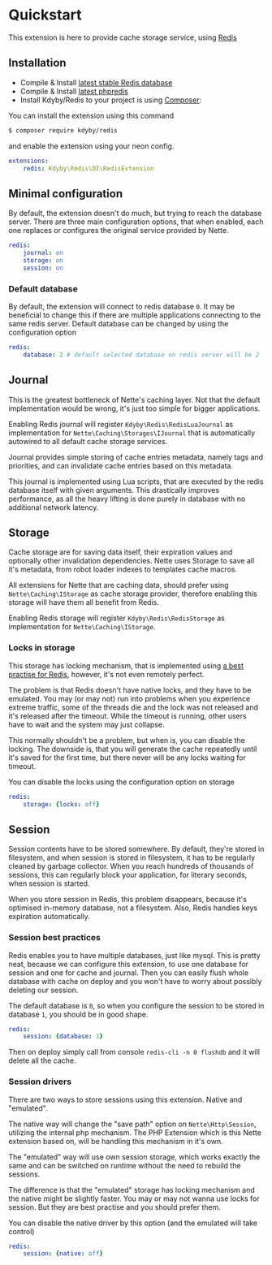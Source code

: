 # Quickstart

This extension is here to provide cache storage service, using [Redis](http://redis.io)


## Installation

* Compile & Install [latest stable Redis database](http://redis.io/download)
* Compile & Install [latest phpredis](https://github.com/nicolasff/phpredis/)
* Install Kdyby/Redis to your project is using  [Composer](http://getcomposer.org/):

You can install the extension using this command

```sh
$ composer require kdyby/redis
```

and enable the extension using your neon config.

```yml
extensions:
	redis: Kdyby\Redis\DI\RedisExtension
```


## Minimal configuration

By default, the extension doesn't do much, but trying to reach the database server.
There are three main configuration options, that when enabled, each one replaces or configures the original service provided by Nette.

```yml
redis:
	journal: on
	storage: on
	session: on
```

### Default database

By default, the extension will connect to redis database `0`. It may be beneficial to change this if there are multiple applications connecting to the same redis server. Default database can be changed by using the configuration option

```yml
redis:
	database: 2	# default selected database on redis server will be 2
```

## Journal

This is the greatest bottleneck of Nette's caching layer. Not that the default implementation would be wrong, it's just too simple for bigger applications.

Enabling Redis journal will register `Kdyby\Redis\RedisLuaJournal` as implementation for `Nette\Caching\Storages\IJournal`
that is automatically autowired to all default cache storage services.

Journal provides simple storing of cache entries metadata, namely tags and priorities, and can invalidate cache entries based on this metadata.

This journal is implemented using Lua scripts, that are executed by the redis database itself with given arguments.
This drastically improves performance, as all the heavy lifting is done purely in database with no additional network latency.


## Storage

Cache storage are for saving data itself, their expiration values and optionally other invalidation dependencies.
Nette uses Storage to save all it's metadata, from robot loader indexes to templates cache macros.

All extensions for Nette that are caching data, should prefer using `Nette\Caching\IStorage` as cache storage provider,
therefore enabling this storage will have them all benefit from Redis.

Enabling Redis storage will register `Kdyby\Redis\RedisStorage` as implementation for `Nette\Caching\IStorage`.


### Locks in storage

This storage has locking mechanism, that is implemented using [a best practise for Redis](http://redis.io/commands/setnx), however, it's not even remotely perfect.

The problem is that Redis doesn't have native locks, and they have to be emulated.
You may (or may not) run into problems when you experience extreme traffic,
some of the threads die and the lock was not released and it's released after the timeout.
While the timeout is running, other users have to wait and the system may just collapse.

This normally shouldn't be a problem, but when is, you can disable the locking.
The downside is, that you will generate the cache repeatedly until it's saved for the first time,
but there never will be any locks waiting for timeout.

You can disable the locks using the configuration option on storage

```yml
redis:
	storage: {locks: off}
```


## Session

Session contents have to be stored somewhere. By default, they're stored in filesystem,
and when session is stored in filesystem, it has to be regularly cleaned by garbage collector.
When you reach hundreds of thousands of sessions, this can regularly block your application, for literary seconds, when session is started.

When you store session in Redis, this problem disappears, because it's optimised in-memory database, not a filesystem.  Also, Redis handles keys expiration automatically.


### Session best practices

Redis enables you to have multiple databases, just like mysql. This is pretty neat,
because  we can configure this extension, to use one database for session and one for cache and journal.
Then you can easily flush whole database with cache on deploy and you won't have to worry about possibly deleting our session.

The default database is `0`, so when you configure the session to be stored in database `1`, you should be in good shape.

```yml
redis:
	session: {database: 1}
```

Then on deploy simply call from console `redis-cli -n 0 flushdb` and it will delete all the cache.


### Session drivers

There are two ways to store sessions using this extension. Native and "emulated".

The native way will change the "save path" option on `Nette\Http\Session`, utilizing the internal php mechanism.
The PHP Extension which is this Nette extension based on, will be handling this mechanism in it's own.

The "emulated" way will use own session storage, which works exactly the same and can be switched on runtime without the need to rebuild the sessions.

The difference is that the "emulated" storage has locking mechanism and the native might be slightly faster.
You may or may not wanna use locks for session. But they are best practise and you should prefer them.

You can disable the native driver by this option (and the emulated will take control)

```yml
redis:
	session: {native: off}
```
